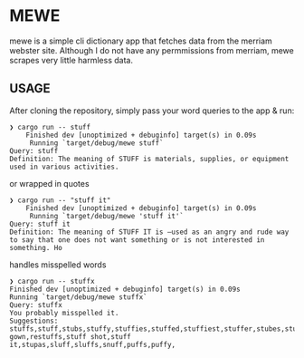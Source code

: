 # MEWE

mewe is a simple cli dictionary app that fetches data from the merriam webster site.
Although I do not have any permmissions from merriam, mewe scrapes very little harmless data.

## USAGE

After cloning the repository, simply pass your word queries to the app & run:
```
❯ cargo run -- stuff
    Finished dev [unoptimized + debuginfo] target(s) in 0.09s
     Running `target/debug/mewe stuff`
Query: stuff
Definition: The meaning of STUFF is materials, supplies, or equipment used in various activities.
```
or wrapped in quotes
```
❯ cargo run -- "stuff it"
    Finished dev [unoptimized + debuginfo] target(s) in 0.09s
     Running `target/debug/mewe 'stuff it'`
Query: stuff it
Definition: The meaning of STUFF IT is —used as an angry and rude way to say that one does not want something or is not interested in something. Ho
```
handles misspelled words
```
❯ cargo run -- stuffx
Finished dev [unoptimized + debuginfo] target(s) in 0.09s
Running `target/debug/mewe stuffx`
Query: stuffx
You probably misspelled it.
Suggestions: stuffs,stuff,stubs,stuffy,stuffies,stuffed,stuffiest,stuffer,stubes,stuffie,stuff gown,restuffs,stuff shot,stuff it,stupas,sluff,sluffs,snuff,puffs,puffy,
```
